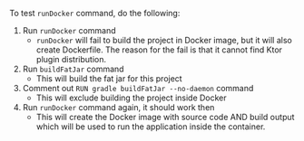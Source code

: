 To test `runDocker` command, do the following:

1. Run `runDocker` command
    - `runDocker` will fail to build the project in Docker image, but it will also create Dockerfile.
      The reason for the fail is that it cannot find Ktor plugin distribution.
2. Run `buildFatJar` command
    - This will build the fat jar for this project
3. Comment out `RUN gradle buildFatJar --no-daemon` command
    - This will exclude building the project inside Docker
4. Run `runDocker` command again, it should work then
    - This will create the Docker image with source code AND build output
      which will be used to run the application inside the container.